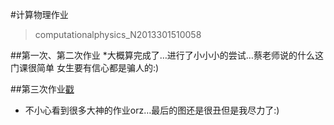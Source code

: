 #计算物理作业 
 >computationalphysics_N2013301510058

##第一次、第二次作业
*大概算完成了…进行了小小小的尝试…蔡老师说的什么这门课很简单 女生要有信心都是骗人的:)

##第三次作业[戳](https://github.com/zhuchuchu/computationalphysics_N2013301510058/blob/master/homework03.md)
*  不小心看到很多大神的作业orz…最后的图还是很丑但是我尽力了:)
